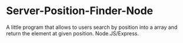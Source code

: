 # Server-Position-Finder-Node
A little program that allows to users search by position into a array and return the element at given position.
Node.JS/Express.

